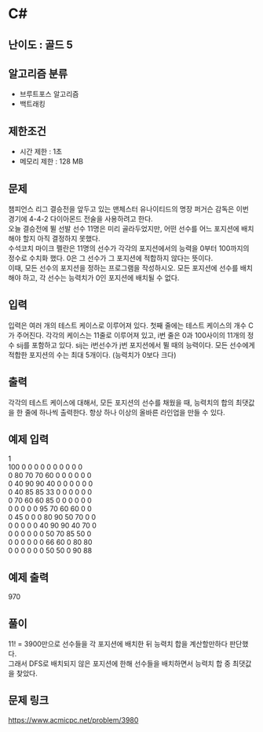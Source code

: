 # C#

## 난이도 : 골드 5

## 알고리즘 분류
  - 브루트포스 알고리즘
  - 백트래킹

## 제한조건
  - 시간 제한 : 1초
  - 메모리 제한 : 128 MB

## 문제
챔피언스 리그 결승전을 앞두고 있는 맨체스터 유나이티드의 명장 퍼거슨 감독은 이번 경기에 4-4-2 다이아몬드 전술을 사용하려고 한다.<br/>
오늘 결승전에 뛸 선발 선수 11명은 미리 골라두었지만, 어떤 선수를 어느 포지션에 배치해야 할지 아직 결정하지 못했다.<br/>
수석코치 마이크 펠란은 11명의 선수가 각각의 포지션에서의 능력을 0부터 100까지의 정수로 수치화 했다. 0은 그 선수가 그 포지션에 적합하지 않다는 뜻이다.<br/>
이때, 모든 선수의 포지션을 정하는 프로그램을 작성하시오. 모든 포지션에 선수를 배치해야 하고, 각 선수는 능력치가 0인 포지션에 배치될 수 없다.<br/>


## 입력
입력은 여러 개의 테스트 케이스로 이루어져 있다. 첫째 줄에는 테스트 케이스의 개수 C가 주어진다. 각각의 케이스는 11줄로 이루어져 있고, i번 줄은 0과 100사이의 11개의 정수 sij를 포함하고 있다. sij는 i번선수가 j번 포지션에서 뛸 때의 능력이다. 모든 선수에게 적합한 포지션의 수는 최대 5개이다. (능력치가 0보다 크다)<br/>


## 출력
각각의 테스트 케이스에 대해서, 모든 포지션의 선수를 채웠을 때, 능력치의 합의 최댓값을 한 줄에 하나씩 출력한다. 항상 하나 이상의 올바른 라인업을 만들 수 있다.<br/>


## 예제 입력
1<br/>
100 0 0 0 0 0 0 0 0 0 0<br/>
0 80 70 70 60 0 0 0 0 0 0<br/>
0 40 90 90 40 0 0 0 0 0 0<br/>
0 40 85 85 33 0 0 0 0 0 0<br/>
0 70 60 60 85 0 0 0 0 0 0<br/>
0 0 0 0 0 95 70 60 60 0 0<br/>
0 45 0 0 0 80 90 50 70 0 0<br/>
0 0 0 0 0 40 90 90 40 70 0<br/>
0 0 0 0 0 0 50 70 85 50 0<br/>
0 0 0 0 0 0 66 60 0 80 80<br/>
0 0 0 0 0 0 50 50 0 90 88<br/>


## 예제 출력
970<br/>


## 풀이
11! = 3900만으로 선수들을 각 포지션에 배치한 뒤 능력치 합을 계산할만하다 판단했다.<br/>
그래서 DFS로 배치되지 않은 포지션에 한해 선수들을 배치하면서 능력치 합 중 최댓값을 찾았다.<br/>


## 문제 링크
https://www.acmicpc.net/problem/3980